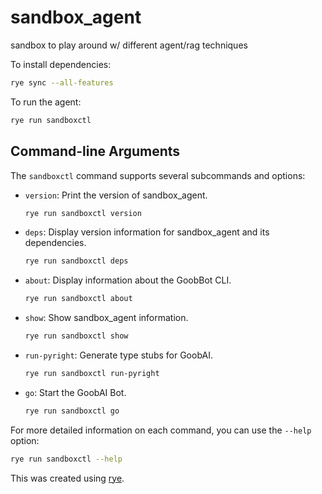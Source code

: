 # sandbox_agent

sandbox to play around w/ different agent/rag techniques


To install dependencies:
```bash
rye sync --all-features
```

To run the agent:

```bash
rye run sandboxctl
```

## Command-line Arguments

The `sandboxctl` command supports several subcommands and options:

- `version`: Print the version of sandbox_agent.
  ```bash
  rye run sandboxctl version
  ```

- `deps`: Display version information for sandbox_agent and its dependencies.
  ```bash
  rye run sandboxctl deps
  ```

- `about`: Display information about the GoobBot CLI.
  ```bash
  rye run sandboxctl about
  ```

- `show`: Show sandbox_agent information.
  ```bash
  rye run sandboxctl show
  ```

- `run-pyright`: Generate type stubs for GoobAI.
  ```bash
  rye run sandboxctl run-pyright
  ```

- `go`: Start the GoobAI Bot.
  ```bash
  rye run sandboxctl go
  ```

For more detailed information on each command, you can use the `--help` option:

```bash
rye run sandboxctl --help
```

This was created using [rye](https://rye.astral.sh/guide/getting-started/introduction/).
